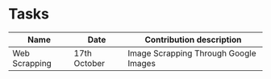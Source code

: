 # Tasks
| Name | Date | Contribution description
| --- | --- | --- |
|Web Scrapping| 17th October | Image Scrapping Through Google Images
